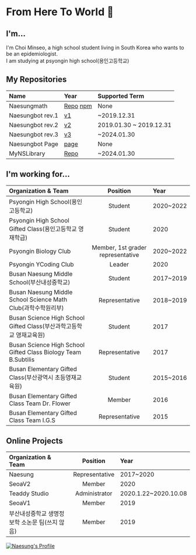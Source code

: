 # From Here To World 👋

## I'm...
I'm Choi Minseo, a high school student living in South Korea who wants to be an epidemiologist.\
I am studying at psyongin high school(용인고등학교)

## My Repositories
| Name | Year | Supported Term |
|:-------------------- |:------ |:------- |
| Naesungmath | [Repo](https://github.com/Naesung/Naesungmath) [npm](https://npmjs.com/package/Naesungmath) | None
| Naesungbot rev.1 | [v1](https://github.com/Naesung/Naesungbot-v1) | ~2019.12.31
| Naesungbot rev.2 | [v2](https://github.com/Naesung/Naesungbot-v2) | 2019.01.30 ~ 2019.12.31
| Naesungbot rev.3 | [v3](https://github.com/Naesung/Naesungbot-v3) | ~2024.01.30
| Naesungbot Page | [page](https://github.com/Naesung/NaesungbotPage) | None
| MyNSLibrary | [Repo](https://github.com/Naesung/naesunglibrary) | ~2024.01.30

## I'm working for...
| Organization & Team  | Position | Year                                                                                 |
|:-------------------- |:--------:|:------ |
| Psyongin High School(용인고등학교)     | Student | 2020~2022
| Psyongin High School Gifted Class(용인고등학교 영재학급) | Student | 2020
| Psyongin Biology Club | Member, 1st grader representative | 2020~2022
| Psyongin YCoding Club | Leader | 2020
| Busan Naesung Middle School(부산내성중학교) | Student | 2017~2019
| Busan Naesung Middle School Science Math Club(과학수학원리부) | Representative | 2018~2019
| Busan Science High School Gifted Class(부산과학고등학교 영재교육원) | Student | 2017
| Busan Science High School Gifted Class Biology Team B.Subtilis | Representative | 2017
| Busan Elementary Gifted Class(부산광역시 초등영재교육원) | Student | 2015~2016
| Busan Elementary Gifted Class Team Dr. Flower | Member | 2016
| Busan Elementary Gifted Class Team I.G.S | Representative | 2015

## Online Projects
| Organization & Team | Position | Year
|:-------------------- |:--------:|:------ |
| Naesung | Representative | 2017~2020
| SeoaV2 | Member | 2020
| Teaddy Studio | Administrator | 2020.1.22~2020.10.08
| SeoaV1 | Member | 2019
| 부산내성중학교 생명정보학 소논문 팀(쓰지 않음) | Member | 2019

[![Naesung's Profile](https://github-readme-stats.vercel.app/api?username=Naesung&show_icons=true&hide_border=true)](https://github.com/Naesung)
